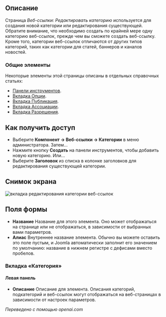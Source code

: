 <!-- Filename: Help4.x:Components_Weblinks_Categories_Edit / Display title: Веб-ссылки: Редактировать категорию  -->

## Описание

Страница *Веб-ссылки: Редактировать категорию* используется для создания новой категории или редактирования существующей. Обратите внимание, что необходимо создать по крайней мере одну категорию веб-ссылок, прежде чем вы сможете создать веб-ссылку. Кроме того, категории веб-ссылок отличаются от других типов категорий, таких как категории для статей, баннеров и каналов новостей.

### Общие элементы

Некоторые элементы этой страницы описаны в отдельных справочных статьях:

* [Панели инструментов](jdocmanual?article=help/common-elements/toolbars).
* [Вкладка Опции](jdocmanual?article=help/common-elements/edit-category-options).
* [Вкладка Публикация](jdocmanual?article=help/common-elements/edit-publishing).
* [Вкладка Ассоциации](jdocmanual?article=help/common-elements/edit-associations).
* [Вкладка Разрешения](jdocmanual?article=help/common-elements/edit-permissions).

## Как получить доступ

- Выберите **Компонент → Веб-ссылки → Категории** в меню администратора. Затем...
- Нажмите кнопку **Создать** на панели инструментов, чтобы добавить новую категорию. Или...
- Выберите **Заголовок** из списка в колонке заголовков для редактирования существующей категории.

## Снимок экрана

![вкладка редактирования категории веб-ссылок](../../../ru/images/weblinks/web-links-edit-category-category-tab.png)

## Поля формы

- **Название** Название для этого элемента. Оно может отображаться на странице или не отображаться, в зависимости от выбранных вами параметров.
- **Алиас** Внутреннее название элемента. Обычно вы можете оставить это поле пустым, и Joomla автоматически заполнит его значением по умолчанию: название в нижнем регистре с дефисами вместо пробелов.

### Вкладка «Категория»

#### Левая панель

- **Описание** Описание для элемента. Описания категорий, подкатегорий и веб-ссылок могут отображаться на веб-страницах в зависимости от настроек параметров.

*Переведено с помощью openai.com*

